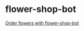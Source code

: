 # flower-shop-bot

[Order flowers with flower-shop-bot](https://bot.dialogflow.com/16a43ea9-6c2d-4aef-9fce-05d2629c133e)
